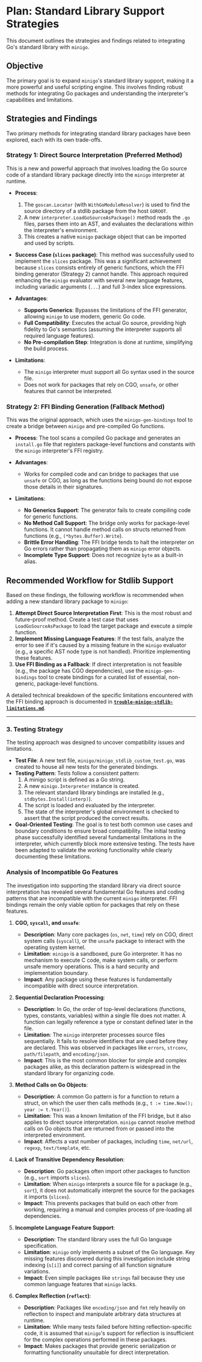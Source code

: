 # Plan: Standard Library Support Strategies

This document outlines the strategies and findings related to integrating Go's standard library with `minigo`.

## Objective

The primary goal is to expand `minigo`'s standard library support, making it a more powerful and useful scripting engine. This involves finding robust methods for integrating Go packages and understanding the interpreter's capabilities and limitations.

## Strategies and Findings

Two primary methods for integrating standard library packages have been explored, each with its own trade-offs.

### Strategy 1: Direct Source Interpretation (Preferred Method)

This is a new and powerful approach that involves loading the Go source code of a standard library package directly into the `minigo` interpreter at runtime.

- **Process**:
    1. The `goscan.Locator` (with `WithGoModuleResolver`) is used to find the source directory of a stdlib package from the host `GOROOT`.
    2. A new `interpreter.LoadGoSourceAsPackage()` method reads the `.go` files, parses them into an AST, and evaluates the declarations within the interpreter's environment.
    3. This creates a native `minigo` package object that can be imported and used by scripts.

- **Success Case (`slices` package)**: This method was successfully used to implement the `slices` package. This was a significant achievement because `slices` consists entirely of generic functions, which the FFI binding generator (Strategy 2) cannot handle. This approach required enhancing the `minigo` evaluator with several new language features, including variadic arguments (`...`) and full 3-index slice expressions.

- **Advantages**:
    - **Supports Generics**: Bypasses the limitations of the FFI generator, allowing `minigo` to use modern, generic Go code.
    - **Full Compatibility**: Executes the actual Go source, providing high fidelity to Go's semantics (assuming the interpreter supports all required language features).
    - **No Pre-compilation Step**: Integration is done at runtime, simplifying the build process.

- **Limitations**:
    - The `minigo` interpreter must support all Go syntax used in the source file.
    - Does not work for packages that rely on CGO, `unsafe`, or other features that cannot be interpreted.

### Strategy 2: FFI Binding Generation (Fallback Method)

This was the original approach, which uses the `minigo-gen-bindings` tool to create a bridge between `minigo` and pre-compiled Go functions.

- **Process**: The tool scans a compiled Go package and generates an `install.go` file that registers package-level functions and constants with the `minigo` interpreter's FFI registry.

- **Advantages**:
    - Works for compiled code and can bridge to packages that use `unsafe` or CGO, as long as the functions being bound do not expose those details in their signatures.

- **Limitations**:
    - **No Generics Support**: The generator fails to create compiling code for generic functions.
    - **No Method Call Support**: The bridge only works for package-level functions. It cannot handle method calls on structs returned from functions (e.g., `(*bytes.Buffer).Write`).
    - **Brittle Error Handling**: The FFI bridge tends to halt the interpreter on Go errors rather than propagating them as `minigo` error objects.
    - **Incomplete Type Support**: Does not recognize `byte` as a built-in alias.

## Recommended Workflow for Stdlib Support

Based on these findings, the following workflow is recommended when adding a new standard library package to `minigo`:

1.  **Attempt Direct Source Interpretation First**: This is the most robust and future-proof method. Create a test case that uses `LoadGoSourceAsPackage` to load the target package and execute a simple function.
2.  **Implement Missing Language Features**: If the test fails, analyze the error to see if it's caused by a missing feature in the `minigo` evaluator (e.g., a specific AST node type is not handled). Prioritize implementing these features.
3.  **Use FFI Binding as a Fallback**: If direct interpretation is not feasible (e.g., the package has CGO dependencies), use the `minigo-gen-bindings` tool to create bindings for a curated list of essential, non-generic, package-level functions.

A detailed technical breakdown of the specific limitations encountered with the FFI binding approach is documented in **[`trouble-minigo-stdlib-limitations.md`](./trouble-minigo-stdlib-limitations.md)**.

---

### 3. Testing Strategy

The testing approach was designed to uncover compatibility issues and limitations.

- **Test File**: A new test file, `minigo/minigo_stdlib_custom_test.go`, was created to house all new tests for the generated bindings.
- **Testing Pattern**: Tests follow a consistent pattern:
    1. A minigo script is defined as a Go string.
    2. A new `minigo.Interpreter` instance is created.
    3. The relevant standard library bindings are installed (e.g., `stdbytes.Install(interp)`).
    4. The script is loaded and evaluated by the interpreter.
    5. The state of the interpreter's global environment is checked to assert that the script produced the correct results.
- **Goal-Oriented Testing**: The goal is to test both common use cases and boundary conditions to ensure broad compatibility. The initial testing phase successfully identified several fundamental limitations in the interpreter, which currently block more extensive testing. The tests have been adapted to validate the working functionality while clearly documenting these limitations.

### Analysis of Incompatible Go Features

The investigation into supporting the standard library via direct source interpretation has revealed several fundamental Go features and coding patterns that are incompatible with the current `minigo` interpreter. FFI bindings remain the only viable option for packages that rely on these features.

1.  **CGO, `syscall`, and `unsafe`**:
    -   **Description**: Many core packages (`os`, `net`, `time`) rely on CGO, direct system calls (`syscall`), or the `unsafe` package to interact with the operating system kernel.
    -   **Limitation**: `minigo` is a sandboxed, pure Go interpreter. It has no mechanism to execute C code, make system calls, or perform unsafe memory operations. This is a hard security and implementation boundary.
    -   **Impact**: Any package using these features is fundamentally incompatible with direct source interpretation.

2.  **Sequential Declaration Processing**:
    -   **Description**: In Go, the order of top-level declarations (functions, types, constants, variables) within a single file does not matter. A function can legally reference a type or constant defined later in the file.
    -   **Limitation**: The `minigo` interpreter processes source files sequentially. It fails to resolve identifiers that are used before they are declared. This was observed in packages like `errors`, `strconv`, `path/filepath`, and `encoding/json`.
    -   **Impact**: This is the most common blocker for simple and complex packages alike, as this declaration pattern is widespread in the standard library for organizing code.

3.  **Method Calls on Go Objects**:
    -   **Description**: A common Go pattern is for a function to return a struct, on which the user then calls methods (e.g., `t := time.Now(); year := t.Year()`).
    -   **Limitation**: This was a known limitation of the FFI bridge, but it also applies to direct source interpretation. `minigo` cannot resolve method calls on Go objects that are returned from or passed into the interpreted environment.
    -   **Impact**: Affects a vast number of packages, including `time`, `net/url`, `regexp`, `text/template`, etc.

4.  **Lack of Transitive Dependency Resolution**:
    -   **Description**: Go packages often import other packages to function (e.g., `sort` imports `slices`).
    -   **Limitation**: When `minigo` interprets a source file for a package (e.g., `sort`), it does not automatically interpret the source for the packages it imports (`slices`).
    -   **Impact**: This prevents packages that build on each other from working, requiring a manual and complex process of pre-loading all dependencies.

5.  **Incomplete Language Feature Support**:
    -   **Description**: The standard library uses the full Go language specification.
    -   **Limitation**: `minigo` only implements a subset of the Go language. Key missing features discovered during this investigation include string indexing (`s[i]`) and correct parsing of all function signature variations.
    -   **Impact**: Even simple packages like `strings` fail because they use common language features that `minigo` lacks.

6.  **Complex Reflection (`reflect`)**:
    -   **Description**: Packages like `encoding/json` and `fmt` rely heavily on reflection to inspect and manipulate arbitrary data structures at runtime.
    -   **Limitation**: While many tests failed before hitting reflection-specific code, it is assumed that `minigo`'s support for reflection is insufficient for the complex operations performed in these packages.
    -   **Impact**: Makes packages that provide generic serialization or formatting functionality unsuitable for direct interpretation.
